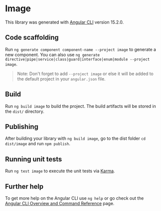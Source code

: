 # Image

This library was generated with [Angular CLI](https://github.com/angular/angular-cli) version 15.2.0.

## Code scaffolding

Run `ng generate component component-name --project image` to generate a new component. You can also use `ng generate directive|pipe|service|class|guard|interface|enum|module --project image`.
> Note: Don't forget to add `--project image` or else it will be added to the default project in your `angular.json` file. 

## Build

Run `ng build image` to build the project. The build artifacts will be stored in the `dist/` directory.

## Publishing

After building your library with `ng build image`, go to the dist folder `cd dist/image` and run `npm publish`.

## Running unit tests

Run `ng test image` to execute the unit tests via [Karma](https://karma-runner.github.io).

## Further help

To get more help on the Angular CLI use `ng help` or go check out the [Angular CLI Overview and Command Reference](https://angular.io/cli) page.
